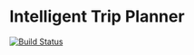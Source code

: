 # Intelligent Trip Planner 
[![Build Status](https://travis-ci.com/quangLinh9038/capstone.svg?token=n3xBwTA5sHzC8nPx9Tic&branch=master)](https://travis-ci.com/quangLinh9038/capstone)
